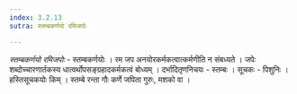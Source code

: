```yaml
---
index: 3.2.13
sutra: स्तम्बकर्णयो रमिजपोः

---
```

_स्तम्बकर्णयो रमिजपोः_ - स्तम्बकर्णयोः । रम जप अनयोरकर्मकत्वात्कर्मणीति न संबध्यते । जपेः शब्दोच्चारणार्तकस्य धात्वर्थोपसङ्ग्रहादकर्मकत्वं बोध्यम् । दर्भादितृणनिचयः - स्तम्बः । सूचकः - पिशुनिः । हस्तिसूचकयोः किम्  । स्तम्बे रन्ता गौः कर्णे जपिता गुरुः, मशको वा । 